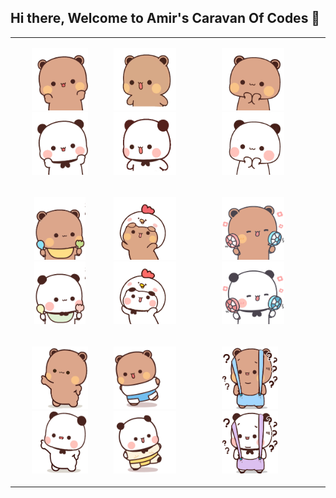 ## Hi there, Welcome to Amir's Caravan Of Codes 👋  
  <table align="center">
    <tr>
      <td>  
          <p align="center">
            <img width="90px" height="100px" src="https://raw.githubusercontent.com/amirisback/amirisback/master/docs/image/bear-panda/bear-chick.gif">
            <img width="90px" height="100px" src="https://raw.githubusercontent.com/amirisback/amirisback/master/docs/image/bear-panda/panda-chick.gif">
        </p>
      </td>
      <td>
        <p>
          <img width="100px" height="100px" src="https://raw.githubusercontent.com/amirisback/amirisback/master/docs/image/bear-panda/bear-blink.gif">
          <img width="100px" height="100px" src="https://raw.githubusercontent.com/amirisback/amirisback/master/docs/image/bear-panda/panda-blink.gif">
        </p>
      </td>
      <td>
        <p>
          <img width="100px" height="100px" src="https://raw.githubusercontent.com/amirisback/amirisback/master/docs/image/bear-panda/bear-blink-2.gif">
          <img width="100px" height="100px" src="https://raw.githubusercontent.com/amirisback/amirisback/master/docs/image/bear-panda/panda-blink-2.gif">
        </p>
      </td>
  </tr>
      <tr>
      <td>  
          <p align="center">
            <img width="82px" height="100px" src="https://raw.githubusercontent.com/amirisback/amirisback/master/docs/image/bear-panda/bear-bayi-kelaparan-01.gif">
            <img width="82px" height="100px" src="https://raw.githubusercontent.com/amirisback/amirisback/master/docs/image/bear-panda/panda-bayi-kelaparan-01.gif">
        </p>
      </td>
      <td>
        <p>
          <img width="100px" height="100px" src="https://raw.githubusercontent.com/amirisback/amirisback/master/docs/image/bear-panda/bear-chicken.gif">
          <img width="100px" height="100px" src="https://raw.githubusercontent.com/amirisback/amirisback/master/docs/image/bear-panda/panda-chicken.gif">
        </p>
      </td>
      <td>
        <p>
          <img width="100px" height="100px" src="https://raw.githubusercontent.com/amirisback/amirisback/master/docs/image/bear-panda/bear-fan.gif">
          <img width="100px" height="100px" src="https://raw.githubusercontent.com/amirisback/amirisback/master/docs/image/bear-panda/panda-fan.gif">
        </p>
      </td>
  </tr>
        <tr>
      <td>  
          <p align="center">
            <img width="90px" height="100px" src="https://raw.githubusercontent.com/amirisback/amirisback/master/docs/image/bear-panda/bear-funny-dancing.gif">
            <img width="90px" height="100px" src="https://raw.githubusercontent.com/amirisback/amirisback/master/docs/image/bear-panda/panda-funny-dancing.gif">
        </p>
      </td>
      <td>
        <p>
          <img width="100px" height="100px" src="https://raw.githubusercontent.com/amirisback/amirisback/master/docs/image/bear-panda/bear-dancing.gif">
          <img width="100px" height="100px" src="https://raw.githubusercontent.com/amirisback/amirisback/master/docs/image/bear-panda/panda-dancing.gif">
        </p>
      </td>
      <td>
        <p>
          <img width="90px" height="100px" src="https://raw.githubusercontent.com/amirisback/amirisback/master/docs/image/bear-panda/bear-bajunya-ga-bener.gif">
          <img width="90px" height="100px" src="https://raw.githubusercontent.com/amirisback/amirisback/master/docs/image/bear-panda/panda-bajunya-ga-bener.gif">
        </p>
      </td>
  </tr>
</table>



<!--

**Here are some ideas to get you started:**

🙋‍♀️ A short introduction - what is your organization all about?
🌈 Contribution guidelines - how can the community get involved?
👩‍💻 Useful resources - where can the community find your docs? Is there anything else the community should know?
🍿 Fun facts - what does your team eat for breakfast?
🧙 Remember, you can do mighty things with the power of [Markdown](https://docs.github.com/github/writing-on-github/getting-started-with-writing-and-formatting-on-github/basic-writing-and-formatting-syntax)
-->
